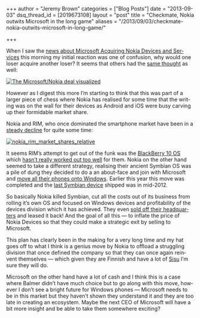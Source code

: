 +++
author = "Jeremy Brown"
categories = ["Blog Posts"]
date = "2013-09-03"
dsq_thread_id = [2019673108]
layout = "post"
title = "Checkmate, Nokia outwits Microsoft in the long game"
aliases = "/2013/09/03/checkmate-nokia-outwits-microsoft-in-long-game/"

+++

When I saw the [news about Microsoft Acquir­ing Nokia Devices and Ser­vices][1] this morn­ing my ini­tial reac­tion was one of con­fu­sion, why would one loser acquire another loser? It seems that oth­ers had the [same thought][2] as well:

[![The Microsoft/Nokia deal visualized](/TheMicrosoftNokiadealvisualized.png)][2]

How­ever as I digest this more I’m start­ing to think that this was part of a larger piece of chess where Nokia has realised for some time that the writ­ing was on the wall for their devices as Android and iOS were busy carv­ing up their for­mi­da­ble mar­ket share.

Nokia and RIM, who once dom­i­nated the smart­phone mar­ket have been in a [steady decline][3] for quite some time:


[![nokia_rim_market_shares_relative](/nokia_rim_market_shares_relative.png)][3]

It seems RIM’s attempt to get out of the funk was the [Black­Berry 10 OS](http://en.wikipedia.org/wiki/BlackBerry_10) which  [hasn’t really worked out too well](http://www.bloomberg.com/news/2013-08-29/morgan-stanley-is-said-to-hold-off-on-blackberry-10-upgrade.html) for them. Nokia on the other hand seemed to take a dif­fer­ent strat­egy, real­is­ing their ancient Sym­bian OS was a pile of dung they decided to do a an about-face and join with Microsoft and [move all their phones onto Win­dows](http://www.microsoft.com/en-us/news/press/2011/feb11/02-11partnership.aspx). Ear­lier this year this move was com­pleted and the [last Sym­bian device](http://www.telegraph.co.uk/technology/nokia/9824179/Nokia-ends-Symbian-era.html) shipped was in mid-2012.

So basi­cally Nokia killed Sym­bian, cut all the costs out of its busi­ness from rolling it’s own OS and focused on Win­dows devices and prof­itabil­ity of the devices divi­sion which it has achieved. They even [sold off their head­quar­ters][4] and leased it back! And the goal of all this — to inflate the price of Nokia Devices so that they could make a strate­gic exit by sell­ing to Microsoft.

This plan has clearly been in the mak­ing for a very long time and my hat goes off to what I think is a genius move by Nokia to offload a strug­gling divi­sion that once defined the com­pany so that they can once again rein­vent them­selves — which given they are Finnish and have a lot of [Sisu][5] I’m sure they will do.

Microsoft on the other hand have a lot of cash and I think this is a case where Balmer didn’t have much choice but to go along with this move, how­ever I don’t see a bright future for Win­dows phones — Microsoft needs to be in this mar­ket but they haven’t shown they under­stand it and they are too late in cre­at­ing an ecosys­tem. Maybe the next CEO of Microsoft will have a bit more insight and be able to take them some­where exciting?

 [1]: http://blogs.technet.com/b/microsoft_blog/archive/2013/09/02/the-next-chapter-an-open-letter-from-steve-ballmer-and-stephen-elop.aspx
 [2]: https://twitter.com/ltm/status/374750282460061696/photo/1
 [3]: http://dominiescommunicate.wordpress.com/2013/02/01/focus-on-blackberry-part-one-history/
 [4]: http://www.theguardian.com/technology/2012/dec/04/nokia-sell-lease-helsinki-headquarters
 [5]: http://en.wikipedia.org/wiki/Sisu
